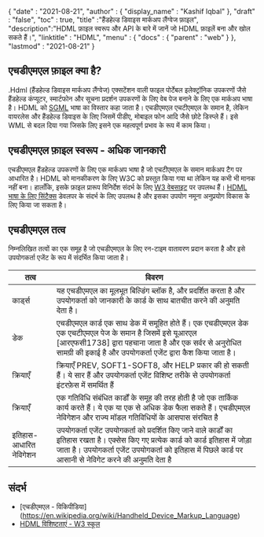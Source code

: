 {
  "date" : "2021-08-21",
  "author" : {
    "display_name" : "Kashif Iqbal"
},
  "draft" : "false",
  "toc" : true,
  "title" :"हैंडहेल्ड डिवाइस मार्कअप लैंग्वेज फ़ाइल",
  "description":"HDML फ़ाइल स्वरूप और API के बारे में जानें जो HDML फ़ाइलें बना और खोल सकते हैं।",
  "linktitle" : "HDML",
  "menu" : {
    "docs" : {
      "parent" : "web"
}
},
  "lastmod" : "2021-08-21"
}

## एचडीएमएल फ़ाइल क्या है?

.Hdml (हैंडहेल्ड डिवाइस मार्कअप लैंग्वेज) एक्सटेंशन वाली फाइल पोर्टेबल इलेक्ट्रॉनिक उपकरणों जैसे हैंडहेल्ड कंप्यूटर, स्मार्टफोन और सूचना प्रदर्शन उपकरणों के लिए वेब पेज बनाने के लिए एक मार्कअप भाषा है। HDML को [SGML](https://en.wikipedia.org/wiki/Standard_Generalized_Markup_Language) भाषा का विस्तार कहा जाता है। एचडीएमएल एचटीएमएल के समान है, लेकिन वायरलेस और हैंडहेल्ड डिवाइस के लिए जिसमें पीडीए, मोबाइल फोन आदि जैसे छोटे डिस्प्ले हैं। इसे WML से बदल दिया गया जिसके लिए इसने एक महत्वपूर्ण प्रभाव के रूप में काम किया।

## एचडीएमएल फ़ाइल स्वरूप - अधिक जानकारी

एचडीएमएल हैंडहेल्ड उपकरणों के लिए एक मार्कअप भाषा है जो एचटीएमएल के समान मार्कअप टैग पर आधारित है। HDML को मानकीकरण के लिए W3C को प्रस्तुत किया गया था लेकिन यह कभी भी मानक नहीं बना। हालाँकि, इसके फ़ाइल प्रारूप विनिर्देश संदर्भ के लिए [W3 वेबसाइट](https://www.w3.org/TR/NOTE-Submission-HDML-spec.html) पर उपलब्ध हैं। [HDML भाषा के लिए सिंटैक्स](https://www.w3.org/TR/hdml20-5.html#HEADING5-0) डेवलपर के संदर्भ के लिए उपलब्ध है और इसका उपयोग नमूना अनुप्रयोग विकास के लिए किया जा सकता है।

## एचडीएमएल तत्व

निम्नलिखित तत्वों का एक समूह है जो एचडीएमएल के लिए रन-टाइम वातावरण प्रदान करता है और इसे उपयोगकर्ता एजेंट के रूप में संदर्भित किया जाता है।

|तत्व|विवरण|
---|---|
|कार्ड्स|यह एचडीएमएल का मूलभूत बिल्डिंग ब्लॉक है, और प्रदर्शित करता है और उपयोगकर्ता को जानकारी के कार्ड के साथ बातचीत करने की अनुमति देता है। |
| डेक | एचडीएमएल कार्ड एक साथ डेक में समूहित होते हैं। एक एचडीएमएल डेक एक एचटीएमएल पेज के समान है जिसमें इसे यूआरएल [आरएफसी1738] द्वारा पहचाना जाता है और एक सर्वर से अनुरोधित सामग्री की इकाई है और उपयोगकर्ता एजेंट द्वारा कैश किया जाता है।
|क्रियाएँ|क्रियाएँ PREV, SOFT1-SOFT8, और HELP प्रकार की हो सकती हैं। ये सार हैं और उपयोगकर्ता एजेंट विशिष्ट तरीके से उपयोगकर्ता इंटरफ़ेस में समर्थित हैं
| क्रियाएँ | एक गतिविधि संबंधित कार्डों के समूह की तरह होती है जो एक तार्किक कार्य करते हैं। ये एक या एक से अधिक डेक फैला सकते हैं। एचडीएमएल नेविगेशन और राज्य मॉडल गतिविधियों के आसपास संरचित है
|इतिहास-आधारित नेविगेशन|उपयोगकर्ता एजेंट उपयोगकर्ता को प्रदर्शित किए जाने वाले कार्डों का इतिहास रखता है। एक्सेस किए गए प्रत्येक कार्ड को कार्ड इतिहास में जोड़ा जाता है। उपयोगकर्ता एजेंट उपयोगकर्ता को इतिहास में पिछले कार्ड पर आसानी से नेविगेट करने की अनुमति देता है

## संदर्भ

* [एचडीएमएल - विकिपीडिया] (https://en.wikipedia.org/wiki/Handheld_Device_Markup_Language)
* [HDML विशिष्टताएं - W3 स्कूल](https://www.w3.org/TR/NOTE-Submission-HDML-spec.html)

